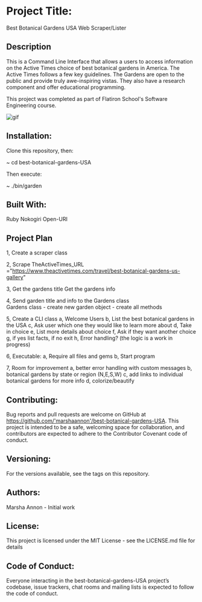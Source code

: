 # Project Title:

Best Botanical Gardens USA Web Scraper/Lister

## Description

This is a Command Line Interface that allows a users to access information on the Active Times choice of best botanical gardens in America. The Active Times follows a few key guidelines. The Gardens are open to the public and provide truly awe-inspiring vistas. They also have a research component and offer educational programming.

This project was completed as part of Flatiron School's Software Engineering course.

![gif](https://i.imgur.com/dRUHjnD.gif)

## Installation:

Clone this repository, then:

~ cd best-botanical-gardens-USA

Then execute:

~ ./bin/garden

## Built With:
Ruby
Nokogiri
Open-URI

## Project Plan

1,  Create a scraper class

2,  Scrape TheActiveTimes_URL ="https://www.theactivetimes.com/travel/best-botanical-gardens-us-gallery" 

3,  Get the gardens title
    Get the gardens info  

4,  Send garden title and info to the Gardens class   
    Gardens class   - create new garden object
                    - create all methods

5,  Create a CLI class
        a, Welcome Users
        b, List the best botanical gardens in the USA
        c, Ask user which one they would like to learn more about
        d, Take in choice
        e, List more details about choice
        f, Ask if they want another choice
        g, if yes list facts, if no exit
        h, Error handling? (the logic is a work in progress)

6,  Executable:
        a, Require all files and gems
        b, Start program

7,  Room for improvement
        a, better error handling with custom messages
        b, botanical gardens by state or region (N,E,S,W)
        c, add links to individual botanical gardens for more info
        d, colorize/beautify
    
## Contributing:
Bug reports and pull requests are welcome on GitHub at https://github.com/'marshaannon'/best-botanical-gardens-USA. This project is intended to be a safe, welcoming space for collaboration, and contributors are expected to adhere to the Contributor Covenant code of conduct.

## Versioning:
For the versions available, see the tags on this repository.

## Authors:
Marsha Annon - Initial work

## License:
This project is licensed under the MIT License - see the LICENSE.md file for details

## Code of Conduct:
Everyone interacting in the best-botanical-gardens-USA project’s codebase, issue trackers, chat rooms and mailing lists is expected to follow the code of conduct.
